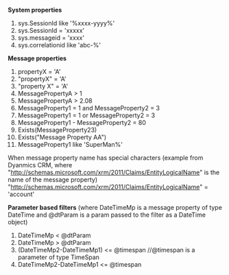**System properties**
1. sys.SessionId like '%xxxx-yyyy%' 
1. sys.SessionId = 'xxxxx' 
1. sys.messageid = 'xxxx'
1. sys.correlationid like 'abc-%'

**Message properties**
1. propertyX = 'A'
1. "propertyX" = 'A'
1. "property X" = 'A'
1. MessagePropertyA > 1
1. MessagePropertyA > 2.08
1. MessageProperty1 = 1 and MessageProperty2 = 3
1. MessageProperty1 = 1 or MessageProperty2 = 3
1. MessageProperty1 - MessageProperty2 = 80
1. Exists(MessageProperty23)
1. Exists(\"Message Property AA\")
1. MessageProperty1 like 'SuperMan%'

When message property name has special characters (example from Dyanmics CRM, where "http://schemas.microsoft.com/xrm/2011/Claims/EntityLogicalName" is the name of the message property)
"http://schemas.microsoft.com/xrm/2011/Claims/EntityLogicalName" = 'account'

**Parameter based filters** (where DateTimeMp is a message property of type DateTime and @dtParam is a param passed to the filter as a DateTime object)

1. DateTimeMp < @dtParam
1. DateTimeMp > @dtParam
1. (DateTimeMp2-DateTimeMp1) <= @timespan //@timespan is a parameter of type TimeSpan
1. DateTimeMp2-DateTimeMp1 <= @timespan
